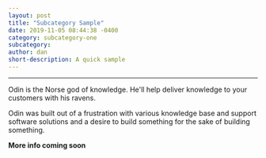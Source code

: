 ```yaml
---
layout: post
title: "Subcategory Sample"
date: 2019-11-05 08:44:38 -0400
category: subcategory-one
subcategory: 
author: dan
short-description: A quick sample
---
```


-----

Odin is the Norse god of knowledge. He'll help deliver knowledge to your customers with his ravens.

Odin was built out of a frustration with various knowledge base and support software solutions and a desire to build something for the sake of building something.

**More info coming soon**
